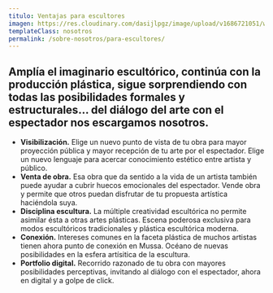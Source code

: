```yaml
---
titulo: Ventajas para escultores
imagen: https://res.cloudinary.com/dasijlpgz/image/upload/v1686721051/web/cabecera-artistas.jpg
templateClass: nosotros
permalink: /sobre-nosotros/para-escultores/
---
```


## A﻿mplía el imaginario escultórico, continúa con la producción plástica, sigue sorprendiendo con todas las posibilidades formales y estructurales... del diálogo del arte con el espectador nos escargamos nosotros.

- **Visibilización.** Elige un nuevo punto de vista de tu obra para mayor proyección pública y mayor recepción de tu arte por el espectador. Elige un nuevo lenguaje para acercar conocimiento estético entre artista y público.
- **Venta de obra.** Esa obra que da sentido a la vida de un artista también puede ayudar a cubrir huecos emocionales del espectador. Vende obra y permite que otros puedan disfrutar de tu propuesta artística haciéndola suya.
- **Disciplina escultura.** La múltiple creatividad escultórica no permite asimilar ésta a otras artes plásticas. Escena poderosa exclusiva para modos escultóricos tradicionales y plástica escultórica moderna.
- **Conexión.** Intereses comunes en la faceta plástica de muchos artistas tienen ahora punto de conexión en Mussa. Océano de nuevas posibilidades en la esfera artísitica de la escultura.
- **Portfolio digital.** Recorrido razonado de tu obra con mayores posibilidades perceptivas, invitando al diálogo con el espectador, ahora en digital y a golpe de click.
